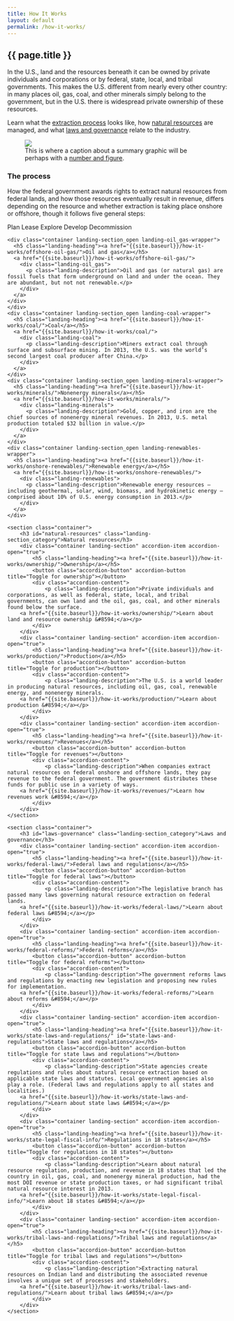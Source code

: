 ```yaml
---
title: How It Works
layout: default
permalink: /how-it-works/
---
```


<section class="slab-delta">
  <div class="container-outer landing-section_top">
    <div class="container-left-8 hero-left">
      <h1>{{ page.title }}</h1>
      <p class="hero-description">In the U.S., land and the resources beneath it can be owned by private individuals and corporations or by federal, state, local, and tribal governments. This makes the U.S. different from nearly every other country: in many places oil, gas, coal, and other minerals simply belong to the government, but in the U.S. there is widespread private ownership of these resources.</p>
      <p class="hero-description">Learn what the <a href="#process">extraction process</a> looks like, how <a href="#natural-resources">natural resources</a> are managed, and what <a href="#laws-governance">laws and governance</a> relate to the industry.</p>
    </div>
    <div class="container-right-4 hero-right">
      <div class="hero-right_square">
        <figure>
          <img class="hero-right_image" src="{{ site.baseurl }}/img/landing-placeholders/placeholder.png"/>
          <figcaption class="hero-right_caption">This is where a caption about a summary graphic will be perhaps with a <a href="#" class="link-alpha">number and figure</a>.</figcaption>
        </figure>
      </div>
    </div>
  </div>
</section>

<section accordion class="container-outer landing-wrapper">
  <section class="container">
    <h3 id="process" class="landing-section_category">The process</h3>
    <div class="container landing-section_open overview">
      <p>How the federal government awards rights to extract natural resources from federal lands, and how those resources eventually result in revenue, differs depending on the resource and whether extraction is taking place onshore or offshore, though it follows five general steps:</p>
      <p class="para-lg landing-steps">
        <span>Plan <icon class="icon-chevron-lg"></icon></span>
        <span>Lease <icon class="icon-chevron-lg"></icon></span>
        <span>Explore <icon class="icon-chevron-lg"></icon></span>
        <span>Develop <icon class="icon-chevron-lg"></icon></span>
        <span>Decommission</span>
      </p>
    </div>

    <div class="container landing-section_open landing-oil_gas-wrapper">
      <h5 class="landing-heading"><a href="{{site.baseurl}}/how-it-works/offshore-oil-gas/">Oil and gas</a></h5>
      <a href="{{site.baseurl}}/how-it-works/offshore-oil-gas/">
        <div class="landing-oil_gas">
          <p class="landing-description">Oil and gas (or natural gas) are fossil fuels that form underground on land and under the ocean. They are abundant, but not not renewable.</p>
        </div>
      </a>
    </div>
    </div>
    <div class="container landing-section_open landing-coal-wrapper">
      <h5 class="landing-heading"><a href="{{site.baseurl}}/how-it-works/coal/">Coal</a></h5>
      <a href="{{site.baseurl}}/how-it-works/coal/">
        <div class="landing-coal">
          <p class="landing-description">Miners extract coal through surface and subsurface mining. In 2013, the U.S. was the world’s second largest coal producer after China.</p>
        </div>
      </a>
    </div>
    <div class="container landing-section_open landing-minerals-wrapper">
      <h5 class="landing-heading"><a href="{{site.baseurl}}/how-it-works/minerals/">Nonenergy minerals</a></h5>
      <a href="{{site.baseurl}}/how-it-works/minerals/">
        <div class="landing-minerals">
          <p class="landing-description">Gold, copper, and iron are the chief sources of nonenergy mineral revenues. In 2013, U.S. metal production totaled $32 billion in value.</p>
        </div>
      </a>
    </div>
    <div class="container landing-section_open landing-renewables-wrapper">
      <h5 class="landing-heading"><a href="{{site.baseurl}}/how-it-works/onshore-renewables/">Renewable energy</a></h5>
      <a href="{{site.baseurl}}/how-it-works/onshore-renewables/">
        <div class="landing-renewables">
          <p class="landing-description">Renewable energy resources — including geothermal, solar, wind, biomass, and hydrokinetic energy — comprised about 10% of U.S. energy consumption in 2013.</p>
        </div>
      </a>
    </div>
  </section>

	<section class="container">
		<h3 id="natural-resources" class="landing-section_category">Natural resources</h3>
		<div class="container landing-section" accordion-item accordion-open="true">
			<h5 class="landing-heading"><a href="{{site.baseurl}}/how-it-works/ownership/">Ownership</a></h5>
			<button class="accordion-button" accordion-button title="Toggle for ownership"></button>
			<div class="accordion-content">
				<p class="landing-description">Private individuals and corporations, as well as federal, state, local, and tribal governments, can own land and the oil, gas, coal, and other minerals found below the surface.
        <a href="{{site.baseurl}}/how-it-works/ownership/">Learn about land and resource ownership &#8594;</a></p>
			</div>
		</div>
		<div class="container landing-section" accordion-item accordion-open="true">
			<h5 class="landing-heading"><a href="{{site.baseurl}}/how-it-works/production/">Production</a></h5>
			<button class="accordion-button" accordion-button title="Toggle for production"></button>
			<div class="accordion-content">
				<p class="landing-description">The U.S. is a world leader in producing natural resources, including oil, gas, coal, renewable energy, and nonenergy minerals.
        <a href="{{site.baseurl}}/how-it-works/production/">Learn about production &#8594;</a></p>
			</div>
		</div>
		<div class="container landing-section" accordion-item accordion-open="true">
			<h5 class="landing-heading"><a href="{{site.baseurl}}/how-it-works/revenues/">Revenues</a></h5>
			<button class="accordion-button" accordion-button title="Toggle for revenues"></button>
			<div class="accordion-content">
				<p class="landing-description">When companies extract natural resources on federal onshore and offshore lands, they pay revenue to the federal government. The government distributes these funds for public use in a variety of ways.
        <a href="{{site.baseurl}}/how-it-works/revenues/">Learn how revenues work &#8594;</a></p>
			</div>
		</div>
	</section>

	<section class="container">
		<h3 id="laws-governance" class="landing-section_category">Laws and governance</h3>
		<div class="container landing-section" accordion-item accordion-open="true">
			<h5 class="landing-heading"><a href="{{site.baseurl}}/how-it-works/federal-laws/">Federal laws and regulations</a></h5>
			<button class="accordion-button" accordion-button title="Toggle for federal laws"></button>
			<div class="accordion-content">
				<p class="landing-description">The legislative branch has passed many laws governing natural resource extraction on federal lands.
        <a href="{{site.baseurl}}/how-it-works/federal-laws/">Learn about federal laws &#8594;</a></p>
			</div>
		</div>
		<div class="container landing-section" accordion-item accordion-open="true">
			<h5 class="landing-heading"><a href="{{site.baseurl}}/how-it-works/federal-reforms/">Federal reforms</a></h5>
			<button class="accordion-button" accordion-button title="Toggle for federal reforms"></button>
			<div class="accordion-content">
				<p class="landing-description">The government reforms laws and regulations by enacting new legislation and proposing new rules for implementation.
        <a href="{{site.baseurl}}/how-it-works/federal-reforms/">Learn about reforms &#8594;</a></p>
			</div>
		</div>
		<div class="container landing-section" accordion-item accordion-open="true">
			<h5 class="landing-heading"><a href="{{site.baseurl}}/how-it-works/state-laws-and-regulations/" id="state-laws-and-regulations">State laws and regulations</a></h5>
			<button class="accordion-button" accordion-button title="Toggle for state laws and regulations"></button>
			<div class="accordion-content">
				<p class="landing-description">State agencies create regulations and rules about natural resource extraction based on applicable state laws and statutes. Local government agencies also play a role. (Federal laws and regulations apply to all states and localities.)
        <a href="{{site.baseurl}}/how-it-works/state-laws-and-regulations/">Learn about state laws &#8594;</a></p>
			</div>
		</div>
		<div class="container landing-section" accordion-item accordion-open="true">
			<h5 class="landing-heading"><a href="{{site.baseurl}}/how-it-works/state-legal-fiscal-info/">Regulations in 18 states</a></h5>
			<button class="accordion-button" accordion-button title="Toggle for regulations in 18 states"></button>
			<div class="accordion-content">
				<p class="landing-description">Learn about natural resource regulation, production, and revenue in 18 states that led the country in oil, gas, coal, and nonenergy mineral production, had the most DOI revenue or state production taxes, or had significant tribal natural resource interest in 2013.
        <a href="{{site.baseurl}}/how-it-works/state-legal-fiscal-info/">Learn about 18 states &#8594;</a></p>
			</div>
		</div>
		<div class="container landing-section" accordion-item accordion-open="true">
			<h5 class="landing-heading"><a href="{{site.baseurl}}/how-it-works/tribal-laws-and-regulations/">Tribal laws and regulations</a></h5>
			<button class="accordion-button" accordion-button title="Toggle for tribal laws and regulations"></button>
			<div class="accordion-content">
				<p class="landing-description">Extracting natural resources on Indian land and distributing the associated revenue involves a unique set of processes and stakeholders.
        <a href="{{site.baseurl}}/how-it-works/tribal-laws-and-regulations/">Learn about tribal laws &#8594;</a></p>
			</div>
		</div>
	</section>
</section>

<!-- Accordion -->
<script src="{{ site.baseurl }}/js/components/accordion.js"></script>
